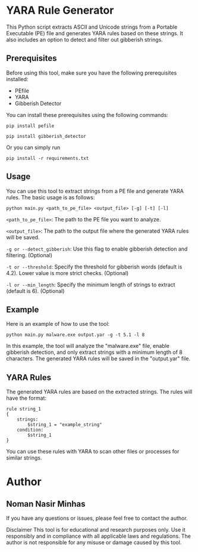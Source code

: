 # YARA Rule Generator
This Python script extracts ASCII and Unicode strings from a Portable Executable (PE) file and generates YARA rules based on these strings. It also includes an option to detect and filter out gibberish strings.

## Prerequisites
Before using this tool, make sure you have the following prerequisites installed:

- PEfile
- YARA
- Gibberish Detector

You can install these prerequisites using the following commands:

``pip install pefile``

``pip install gibberish_detector``

Or you can simply run 

`pip install -r requirements.txt`

## Usage
You can use this tool to extract strings from a PE file and generate YARA rules. The basic usage is as follows:

``python main.py <path_to_pe_file> <output_file> [-g] [-t] [-l]``


``<path_to_pe_file>``: The path to the PE file you want to analyze.

``<output_file>``: The path to the output file where the generated YARA rules will be saved.

``-g or --detect_gibberish``: Use this flag to enable gibberish detection and filtering. (Optional)

``-t or --threshold``: Specify the threshold for gibberish words (default is 4.2). Lower value is more strict checks. (Optional)

``-l or --min_length``: Specify the minimum length of strings to extract (default is 6). (Optional)

## Example
Here is an example of how to use the tool:

``python main.py malware.exe output.yar -g -t 5.1 -l 8``

In this example, the tool will analyze the "malware.exe" file, enable gibberish detection, and only extract strings with a minimum length of 8 characters. The generated YARA rules will be saved in the "output.yar" file.

## YARA Rules
The generated YARA rules are based on the extracted strings. The rules will have the format:
```
rule string_1
{
    strings:
        $string_1 = "example_string"
    condition:
        $string_1
}
```
You can use these rules with YARA to scan other files or processes for similar strings.

# Author
## Noman Nasir Minhas

If you have any questions or issues, please feel free to contact the author.

Disclaimer
This tool is for educational and research purposes only. Use it responsibly and in compliance with all applicable laws and regulations. The author is not responsible for any misuse or damage caused by this tool.